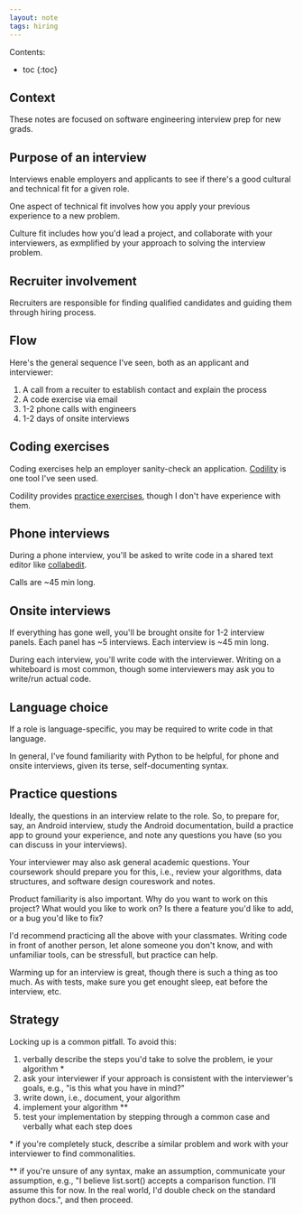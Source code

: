 ```yaml
---
layout: note
tags: hiring
---
```



Contents:

* toc
{:toc}


## Context

These notes are focused on software engineering interview prep for new grads.


## Purpose of an interview

Interviews enable employers and applicants to see if there's a good cultural
and technical fit for a given role.

One aspect of technical fit involves how you apply your previous experience to a
new problem.

Culture fit includes how you'd lead a project, and collaborate with your
interviewers, as exmplified by your approach to solving the interview problem.


## Recruiter involvement

Recruiters are responsible for finding qualified candidates and guiding them
through hiring process.


## Flow

Here's the general sequence I've seen, both as an applicant and interviewer:

1. A call from a recuiter to establish contact and explain the process
2. A code exercise via email
3. 1-2 phone calls with engineers
4. 1-2 days of onsite interviews


## Coding exercises

Coding exercises help an employer sanity-check an application.
[Codility](https://codility.com) is one tool I've seen used.

Codility provides [practice exercises](https://codility.com/programmers/),
though I don't have experience with them.


## Phone interviews

During a phone interview, you'll be asked to write code in a shared text editor
like [collabedit](http://collabedit.com/).

Calls are ~45 min long.


## Onsite interviews

If everything has gone well, you'll be brought onsite for 1-2 interview
panels. Each panel has ~5 interviews. Each interview is ~45 min long.

During each interview, you'll write code with the interviewer. Writing on a
whiteboard is most common, though some interviewers may ask you to write/run
actual code.


## Language choice

If a role is language-specific, you may be required to write code in that
language.

In general, I've found familiarity with Python to be helpful, for phone and
onsite interviews, given its terse, self-documenting syntax.


## Practice questions

Ideally, the questions in an interview relate to the role. So, to prepare for,
say, an Android interview, study the Android documentation, build a practice app
to ground your experience, and note any questions you have (so you can discuss
in your interviews).

Your interviewer may also ask general academic questions. Your
coursework should prepare you for this, i.e., review your algorithms, data
structures, and software design coureswork and notes.

Product familiarity is also important. Why do you want to work on this project?
What would you like to work on? Is there a feature you'd like to add, or a bug
you'd like to fix?

I'd recommend practicing all the above with your classmates. Writing code in
front of another person, let alone someone you don't know, and with unfamiliar
tools, can be stressfull, but practice can help.

Warming up for an interview is great, though there is such a thing as too much.
As with tests, make sure you get enought sleep, eat before the interview, etc.


## Strategy

Locking up is a common pitfall. To avoid this:

1. verbally describe the steps you'd take to solve the problem, ie
   your algorithm *
2. ask your interviewer if your approach is consistent with the interviewer's
   goals, e.g., "is this what you have in mind?"
3. write down, i.e., document, your algorithm
4. implement your algorithm **
5. test your implementation by stepping through a common case and verbally
   what each step does

\* if you're completely stuck, describe a similar problem and work with your
  interviewer to find commonalities.

** if you're unsure of any syntax, make an assumption, communicate your
   assumption, e.g., "I believe list.sort() accepts a comparison function.
   I'll assume this for now. In the real world, I'd double check on the
   standard python docs.", and then proceed.